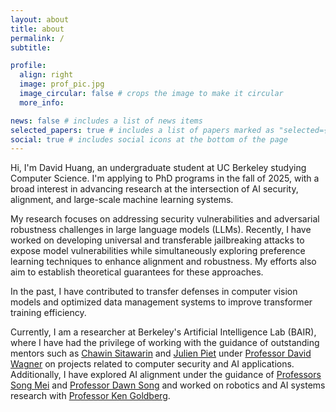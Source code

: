 ```yaml
---
layout: about
title: about
permalink: /
subtitle: 

profile:
  align: right
  image: prof_pic.jpg
  image_circular: false # crops the image to make it circular
  more_info: 

news: false # includes a list of news items
selected_papers: true # includes a list of papers marked as "selected={true}"
social: true # includes social icons at the bottom of the page
---
```


Hi, I'm David Huang, an undergraduate student at UC Berkeley studying Computer Science. I'm applying to PhD programs in the fall of 2025, with a broad interest in advancing research at the intersection of AI security, alignment, and large-scale machine learning systems.

My research focuses on addressing security vulnerabilities and adversarial robustness challenges in large language models (LLMs). Recently, I have worked on developing universal and transferable jailbreaking attacks to expose model vulnerabilities while simultaneously exploring preference learning techniques to enhance alignment and robustness. My efforts also aim to establish theoretical guarantees for these approaches.

In the past, I have contributed to transfer defenses in computer vision models and optimized data management systems to improve transformer training efficiency.

Currently, I am a researcher at Berkeley's Artificial Intelligence Lab (BAIR), where I have had the privilege of working with the guidance of outstanding mentors such as [Chawin Sitawarin](https://chawins.github.io/) and [Julien Piet](https://people.eecs.berkeley.edu/~julien.piet/) under [Professor David Wagner](https://people.eecs.berkeley.edu/~daw/) on projects related to computer security and AI applications. Additionally, I have explored AI alignment under the guidance of [Professors Song Mei](https://www.stat.berkeley.edu/~songmei/) and [Professor Dawn Song](https://dawnsong.io/) and worked on robotics and AI systems research with [Professor Ken Goldberg](https://goldberg.berkeley.edu/).


<!-- Write your biography here. Tell the world about yourself. Link to your favorite [subreddit](http://reddit.com). You can put a picture in, too. The code is already in, just name your picture `prof_pic.jpg` and put it in the `img/` folder.

Put your address / P.O. box / other info right below your picture. You can also disable any of these elements by editing `profile` property of the YAML header of your `_pages/about.md`. Edit `_bibliography/papers.bib` and Jekyll will render your [publications page](/al-folio/publications/) automatically.

Link to your social media connections, too. This theme is set up to use [Font Awesome icons](https://fontawesome.com/) and [Academicons](https://jpswalsh.github.io/academicons/), like the ones below. Add your Facebook, Twitter, LinkedIn, Google Scholar, or just disable all of them. -->
